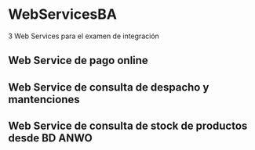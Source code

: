 # WebServicesBA
3 Web Services para el examen de integración

## Web Service de pago online

## Web Service de consulta de despacho y mantenciones

## Web Service de consulta de stock de productos desde BD ANWO
